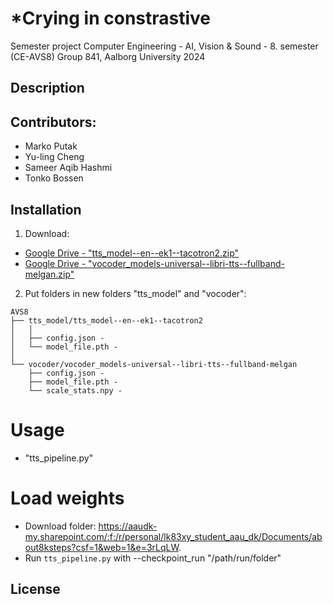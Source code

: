 # *Crying in constrastive
Semester project
Computer Engineering - AI, Vision & Sound - 8. semester (CE-AVS8)
Group 841, Aalborg University 2024

## Description


## Contributors:
- Marko Putak
- Yu-ling Cheng
- Sameer Aqib Hashmi
- Tonko Bossen

## Installation
1. Download:
- [Google Drive - "tts_model--en--ek1--tacotron2.zip"](https://drive.google.com/file/d/1d4hlUnKMkcJh8SkNOmNaexy0MlEaKblI/view?usp=sharing)
- [Google Drive - "vocoder_models-universal--libri-tts--fullband-melgan.zip"](https://drive.google.com/file/d/1qtb_gN4IGcQWrKpZ4-GGv6xoJsN5FbQP/view?usp=sharing)

2. Put folders in new folders "tts_model" and "vocoder":
```
AVS8
├── tts_model/tts_model--en--ek1--tacotron2
│   │
│   ├── config.json - 
│   └── model_file.pth - 
│
└── vocoder/vocoder_models-universal--libri-tts--fullband-melgan
    ├── config.json - 
    ├── model_file.pth - 
    └── scale_stats.npy -
```


# Usage
- "tts_pipeline.py"

# Load weights
- Download folder: https://aaudk-my.sharepoint.com/:f:/r/personal/lk83xy_student_aau_dk/Documents/about8ksteps?csf=1&web=1&e=3rLqLW.
- Run `tts_pipeline.py` with --checkpoint_run "/path/run/folder"

## License